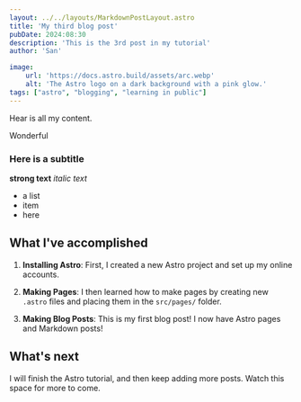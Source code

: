 ```yaml
---
layout: ../../layouts/MarkdownPostLayout.astro
title: 'My third blog post'
pubDate: 2024:08:30
description: 'This is the 3rd post in my tutorial'
author: 'San'

image:
    url: 'https://docs.astro.build/assets/arc.webp'
    alt: 'The Astro logo on a dark background with a pink glow.'
tags: ["astro", "blogging", "learning in public"]
---
```


Hear is all my content.

Wonderful

### Here is a subtitle

**strong text**
*italic text*

- a list
- item
- here


## What I've accomplished

1. **Installing Astro**: First, I created a new Astro project and set up my online accounts.

2. **Making Pages**: I then learned how to make pages by creating new `.astro` files and placing them in the `src/pages/` folder.

3. **Making Blog Posts**: This is my first blog post! I now have Astro pages and Markdown posts!

## What's next

I will finish the Astro tutorial, and then keep adding more posts. Watch this space for more to come.